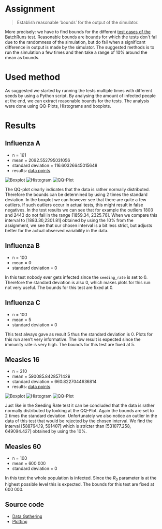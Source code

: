 # Assignment
> Establish reasonable ‘bounds’ for the output of the simulator.

More precisely: we have to find bounds for the different [test cases of the BatchRuns](https://github.com/broeckho/stride/blob/deb54e1e7be43e104aa404f83329640229f7c894/test/cpp/gtester/BatchRuns.cpp#L45-L49) test.
Reasonable bounds are bounds for which the tests don't fail due to the randomness of the simulation, but do fail when a significant difference in output is made by the simulator.
The suggested methods is to run the simulation a few times and then take a range of 10% around the mean as bounds.

# Used method
As suggested we started by running the tests multiple times with different seeds by using a Python script.
By analysing the amount of infected people at the end, we can extract reasonable bounds for the tests.
The analysis were done using QQ-Plots, Histograms and boxplots.

# Results
## Influenza A
 - n = 161
 - mean = 2092.552795031056
 - standard deviation = 116.60326645015648
 - results: [data points](assets/src/week2/influenza_a_data.txt)

![Boxplot](assets/images/week2/influenza_a_boxplot.png)
![Histogram](assets/images/week2/influenza_a_hist.png)
![QQ-Plot](assets/images/week2/influenza_a_qq.png)

The QQ-plot clearly indicates that the data is rather normally distributed.
Therefore the bounds can be determined by using 2 times the standard deviation.
In the boxplot we can however see that there are quite a few outliers. 
If such outliers occur in actual tests, this might result in false negatives.
In the test results we can see that for example the outliers 1803 and 2443 do not fall in the range [1859.34, 2325.76].
When we compare this interval to [1883.30,2301.81] obtained by using the 10% from the assignment, 
we see that our chosen interval is a bit less strict, but adjusts better for the actual observed variability in the data.


## Influenza B
 - n = 100
 - mean = 0
 - standard deviation = 0

In this test nobody ever gets infected since the `seeding_rate` is set to 0.
Therefore the standard deviation is also 0, which makes plots for this run not very useful.
The bounds for this test are fixed at 0.

## Influenza C
 - n = 100
 - mean = 5
 - standard deviation = 0

This test always gave as result 5 thus the standard deviation is 0.
Plots for this run aren't very informative.
The low result is expected since the immunity rate is very high. 
The bounds for this test are fixed at 5.


## Measles 16
 - n = 210
 - mean = 590085.8428571429
 - standard deviation = 660.8227044636814
 - results: [data points](assets/src/week2/measles_data.txt)

![Boxplot](assets/images/week2/measles_boxplot.png)
![Histogram](assets/images/week2/measles_hist.png)
![QQ-Plot](assets/images/week2/measles_qq.png)

Just like in the Seeding Rate test it can be concluded that the data is rather normally distributed by looking at the QQ-Plot.
Again the bounds are set to 2 times the standard deviation.
Unfortunately we also notice an outlier in the data of this test that would be rejected by the chosen interval.
We find the interval [588764.19, 591407] which is stricter than [531077.258, 649094.427] obtained by using the 10%.


## Measles 60
 - n = 100
 - mean = 600 000
 - standard deviation = 0

In this test the whole population is infected. Since the $R_0$ parameter is at the highest possible level this is expected.
The bounds for this test are fixed at 600 000.

## Source code
 - [Data Gathering](assets/src/week2/mean.py)
 - [Plotting](assets/src/week2/plot.py)
